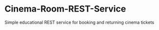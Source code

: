 # Cinema-Room-REST-Service

Simple educational REST service for booking and returning cinema tickets
